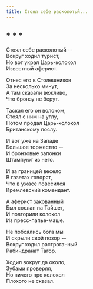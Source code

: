 ```yaml
---
title: Стоял себе расколотый...
---
```

## * * *

Стоял себе расколотый --\
Вокруг ходил турист,\
Но вот украл Царь-колокол\
Известный аферист.

Отнес его в Столешников\
За несколько минут,\
А там сказали вежливо,\
Что бронзу не берут.

Таскал его он волоком,\
Стоял с ним на углу,\
Потом продал Царь-колокол\
Британскому послу.

И вот уже на Западе\
Большое торжество --\
И бронзовые запонки\
Штампуют из него.

И за границей весело\
В газетах говорят,\
Что в ужасе повесился\
Кремлевский комендант.

А аферист закованный\
Был сослан на Тайшет,\
И повторили колокол\
Из пресс-папье-маше.

Не побоялись бога мы\
И скрыли свой позор --\
Вокруг ходил растроганный\
Рабиндранат Тагор.

Ходил вокруг да около,\
Зубами проверял,\
Но ничего про колокол\
Плохого не сказал.